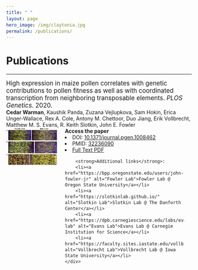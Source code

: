 ```yaml
---
title: " "
layout: page
hero_image: /img/claytonia.jpg
permalink: /publications/
---
```


<h1 class="centered-with-margin">Publications</h1>
<hr class="centered-with-margin">
<div class="block centered-with-margin" style="font-size: 120% !important;">High expression in maize pollen correlates with genetic contributions to pollen fitness as well as with coordinated transcription from neighboring transposable elements.<i> PLOS Genetics</i>. 2020.</div>

<div class="block centered-with-margin"><strong>Cedar Warman</strong>, Kaushik Panda, Zuzana Vejlupkova, Sam Hokin, Erica Unger-Wallace, Rex A. Cole, Antony M. Chettoor, Duo Jiang, Erik Vollbrecht, Matthew M. S. Evans, R. Keith Slotkin, John E. Fowler</div>

<div class="columns">
	<div class="column">
		<img src="/img/warman_2020_plos_genetics.jpg" alt="Plot of transmission rates of mutant alleles" style="max-height: 300px;">
	</div>
	<div class="column">
		<strong>Access the paper</strong>
		<li>DOI: <a href="https://doi.org/10.1371/journal.pgen.1008462" alt = "DOI link: 10.1371/journal.pgen.1008462"> 10.1371/journal.pgen.1008462</a></li>
		<li>PMID: <a href="https://pubmed.ncbi.nlm.nih.gov/32236090/" alt = "pubmed link: 32236090"> 32236090</a></li>
		<li><a href="https://cedarwarman.github.io/pdf/warman_2020_plos_genetics.pdf" alt = "PDF"> Full Text PDF</a></li>

		<strong>Additional links</strong>:
		<li><a href="https://bpp.oregonstate.edu/users/john-fowler-jr" alt="Fowler Lab">Fowler Lab @ Oregon State University</a></li>
		<li><a href="https://slotkinlab.github.io/" alt="Slotkin Lab">Slotkin Lab @ The Danforth Center</a></li>
		<li><a href="https://dpb.carnegiescience.edu/labs/evans-lab" alt="Evans Lab">Evans Lab @ Carnegie Institution for Science</a></li>
		<li><a href="https://faculty.sites.iastate.edu/vollbrec/" alt="Vollbrecht Lab">Vollbrecht Lab @ Iowa State University</a></li>
	</div>
</div>
<br>

